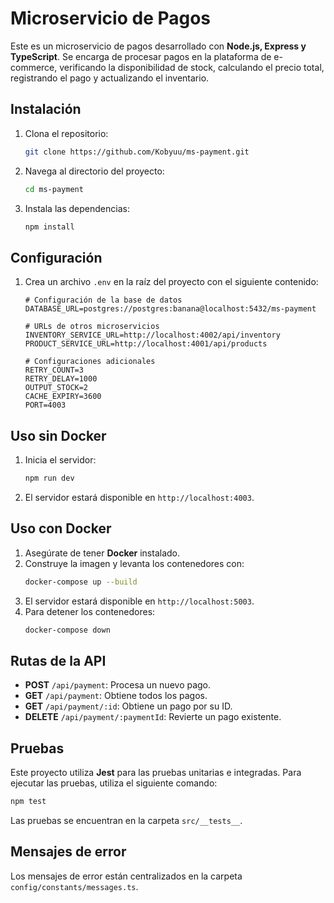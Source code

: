 # Microservicio de Pagos

Este es un microservicio de pagos desarrollado con **Node.js, Express y TypeScript**. Se encarga de procesar pagos en la plataforma de e-commerce, verificando la disponibilidad de stock, calculando el precio total, registrando el pago y actualizando el inventario.

## Instalación

1. Clona el repositorio:
   ```sh
   git clone https://github.com/Kobyuu/ms-payment.git
   ```
2. Navega al directorio del proyecto:
   ```sh
   cd ms-payment
   ```
3. Instala las dependencias:
   ```sh
   npm install
   ```

## Configuración

1. Crea un archivo `.env` en la raíz del proyecto con el siguiente contenido:
   ```env
   # Configuración de la base de datos
   DATABASE_URL=postgres://postgres:banana@localhost:5432/ms-payment
   
   # URLs de otros microservicios
   INVENTORY_SERVICE_URL=http://localhost:4002/api/inventory
   PRODUCT_SERVICE_URL=http://localhost:4001/api/products
   
   # Configuraciones adicionales
   RETRY_COUNT=3
   RETRY_DELAY=1000
   OUTPUT_STOCK=2
   CACHE_EXPIRY=3600
   PORT=4003
   ```

## Uso sin Docker

1. Inicia el servidor:
   ```sh
   npm run dev
   ```
2. El servidor estará disponible en `http://localhost:4003`.

## Uso con Docker

1. Asegúrate de tener **Docker** instalado.
2. Construye la imagen y levanta los contenedores con:
   ```sh
   docker-compose up --build
   ```
3. El servidor estará disponible en `http://localhost:5003`.
4. Para detener los contenedores:
   ```sh
   docker-compose down
   ```

## Rutas de la API

- **POST** `/api/payment`: Procesa un nuevo pago.
- **GET** `/api/payment`: Obtiene todos los pagos.
- **GET** `/api/payment/:id`: Obtiene un pago por su ID.
- **DELETE** `/api/payment/:paymentId`: Revierte un pago existente.

## Pruebas

Este proyecto utiliza **Jest** para las pruebas unitarias e integradas. Para ejecutar las pruebas, utiliza el siguiente comando:

```sh
npm test
```

Las pruebas se encuentran en la carpeta `src/__tests__`.

## Mensajes de error

Los mensajes de error están centralizados en la carpeta `config/constants/messages.ts`.
